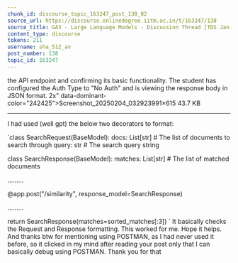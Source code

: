 ```yaml
---
chunk_id: discourse_topic_163247_post_138_02
source_url: https://discourse.onlinedegree.iitm.ac.in/t/163247/138
source_title: GA3 - Large Language Models - Discussion Thread [TDS Jan 2025]
content_type: discourse
tokens: 211
username: sha_512_av
post_number: 138
topic_id: 163247
---
```


 the API endpoint and confirming its basic functionality. The student has configured the Auth Type to "No Auth" and is viewing the response body in JSON format. 2x" data-dominant-color="242425">Screenshot_20250204_032923991×615 43.7 KB

---

I had used (well gpt) the below two decorators to format:

`class SearchRequest(BaseModel):
 docs: List[str] # The list of documents to search through
 query: str # The search query string

class SearchResponse(BaseModel):
 matches: List[str] # The list of matched documents

.........

@app.post("/similarity", response_model=SearchResponse)

.........

return SearchResponse(matches=sorted_matches[:3])
`
It basically checks the Request and Response formatting. This worked for me. Hope it helps. And thanks btw for mentioning using POSTMAN, as I had never used it before, so it clicked in my mind after reading your post only that I can basically debug using POSTMAN. Thank you for that
